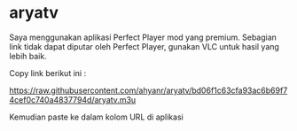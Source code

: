 # aryatv

Saya menggunakan aplikasi Perfect Player mod yang premium. Sebagian link tidak dapat diputar oleh Perfect Player, gunakan VLC untuk hasil yang lebih baik.

Copy link berikut ini :

https://raw.githubusercontent.com/ahyanr/aryatv/bd06f1c63cfa93ac6b69f74cef0c740a4837794d/aryatv.m3u

Kemudian paste ke dalam kolom URL di aplikasi
